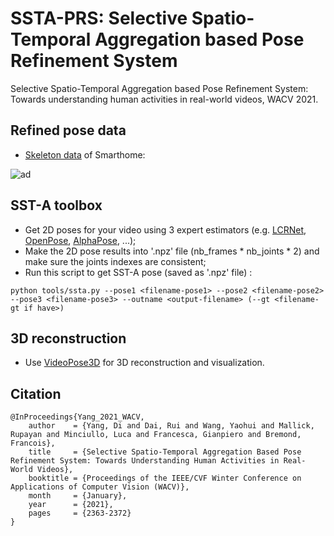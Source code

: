 # SSTA-PRS: Selective Spatio-Temporal Aggregation based Pose Refinement System
Selective Spatio-Temporal Aggregation based Pose Refinement System: Towards understanding human activities in real-world videos, WACV 2021.

## Refined pose data
- [Skeleton data](https://drive.google.com/file/d/1tJuGEZGgADgjinN7oT2qEMAeKi9CRj8E/view?usp=sharing) of Smarthome:

![ad](https://github.com/walker-a11y/SSTA-PRS/blob/master/demo/smarthome.png)

## SST-A toolbox
- Get 2D poses for your video using 3 expert estimators (e.g. [LCRNet](https://thoth.inrialpes.fr/src/LCR-Net/), [OpenPose](https://github.com/CMU-Perceptual-Computing-Lab/openpose), [AlphaPose](https://github.com/MVIG-SJTU/AlphaPose), ...);
- Make the 2D pose results into '.npz' file (nb_frames * nb_joints * 2) and make sure the joints indexes are consistent;
- Run this script to get SST-A pose (saved as '.npz' file) :
```
python tools/ssta.py --pose1 <filename-pose1> --pose2 <filename-pose2> --pose3 <filename-pose3> --outname <output-filename> (--gt <filename-gt if have>)
```
## 3D reconstruction
- Use [VideoPose3D](https://github.com/YangDi666/Video_3D_Pose_Estimation#i-have-2d-pose) for 3D reconstruction and visualization.

## Citation
```
@InProceedings{Yang_2021_WACV,
    author    = {Yang, Di and Dai, Rui and Wang, Yaohui and Mallick, Rupayan and Minciullo, Luca and Francesca, Gianpiero and Bremond, Francois},
    title     = {Selective Spatio-Temporal Aggregation Based Pose Refinement System: Towards Understanding Human Activities in Real-World Videos},
    booktitle = {Proceedings of the IEEE/CVF Winter Conference on Applications of Computer Vision (WACV)},
    month     = {January},
    year      = {2021},
    pages     = {2363-2372}
}
```
